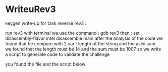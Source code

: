 # WriteuRev3
keygen write-up for task reverse rev3 :


run rev3 with terminal 
we use the command : gdb rev3
then : set disassembly-flavor intel
disassemble main
after the analysis of the code
we found that he compare with 2 var : length of the string and the ascii sum  
we found that the length must be 14 and the sum must be 1007
so we write a script to generate code to validate the challenge

you found the file and the script  below
 
